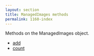 ```yaml
---
layout: section
title: ManagedImages methods
permalink: 1160-index
---
```

Methods on the ManagedImages object.

* [add](./add.md)
* [count](./count.md)

